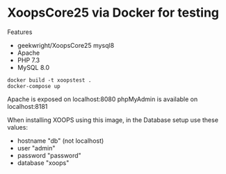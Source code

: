 # XoopsCore25 via Docker for testing

Features
- geekwright/XoopsCore25 mysql8
- Apache
- PHP 7.3
- MySQL 8.0

```
docker build -t xoopstest .
docker-compose up
```

Apache is exposed on localhost:8080
phpMyAdmin is available on localhost:8181

When installing XOOPS using this image, in the Database setup use these values:
- hostname "db" (not localhost)
- user "admin"
- password "password"
- database "xoops"
